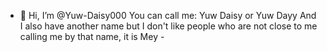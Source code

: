 - 👋 Hi, I’m @Yuw-Daisy000
You can call me: Yuw Daisy or Yuw Dayy
And I also have another name but I don't like people who are not close to me calling me by that name, it is Mey -
